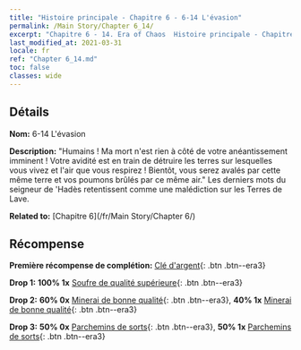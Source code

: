 ```yaml
---
title: "Histoire principale - Chapitre 6 - 6-14 L'évasion"
permalink: /Main Story/Chapter 6_14/
excerpt: "Chapitre 6 - 14. Era of Chaos  Histoire principale - Chapitre 6_14. 6-14 L'évasion"
last_modified_at: 2021-03-31
locale: fr
ref: "Chapter 6_14.md"
toc: false
classes: wide
---
```


## Détails

 **Nom:** 6-14 L'évasion

 **Description:** \"Humains ! Ma mort n'est rien à côté de votre anéantissement imminent ! Votre avidité est en train de détruire les terres sur lesquelles vous vivez et l'air que vous respirez ! Bientôt, vous serez avalés par cette même terre et vos poumons brûlés par ce même air.\" Les derniers mots du seigneur de 'Hadès retentissent comme une malédiction sur les Terres de Lave.

 **Related to:** [Chapitre 6](/fr/Main Story/Chapter 6/)

## Récompense

 **Première récompense de complétion:** [Clé d'argent](/fr/Items/con_693/){: .btn .btn--era3}

 **Drop 1:** **100% 1x** [Soufre de qualité supérieure](/fr/Items/mat_22/){: .btn .btn--era3}

 **Drop 2:** **60% 0x** [Minerai de bonne qualité](/fr/Items/mat_12/){: .btn .btn--era3}, **40% 1x** [Minerai de bonne qualité](/fr/Items/mat_12/){: .btn .btn--era3}

 **Drop 3:** **50% 0x** [Parchemins de sorts](/fr/Items/con_694/){: .btn .btn--era3}, **50% 1x** [Parchemins de sorts](/fr/Items/con_694/){: .btn .btn--era3}


